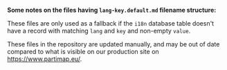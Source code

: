**Some notes on the files having `lang-key.default.md` filename structure:**

These files are only used as a fallback if the `i18n` database table doesn't have a record with matching `lang` and `key` and non-empty `value`.

These files in the repository are updated manually, and may be out of date compared to what is visible on our production site on <https://www.partimap.eu/>.
